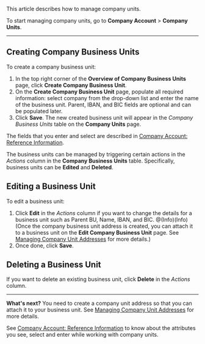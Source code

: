 This article describes how to manage company units. 

To start managing company units, go to  **Company Account** > **Company Units**.
***
## Creating Company Business Units

To create a company business unit:

1. In the top right corner of the **Overview of Company Business Units** page, click **Create Company Business Unit**.
2. On the **Create Company Business Unit** page, populate all required information: select company from the drop-down list and enter the name of the business unit. 
       Parent, IBAN, and BIC fields are optional and can be populated later.
3. Click **Save**. 
    The new created business unit will appear in the _Company Business Units_ table on the **Company Units** page.

The fields that you enter and select are described in [Company Account: Reference Information](https://documentation.spryker.com/docs/en/company-account-reference-information).

The business units can be managed by triggering certain actions in the _Actions_ column in the **Company Business Units** table. Specifically, business units can be **Edited** and **Deleted**.

## Editing a Business Unit
To edit a business unit:
1. Click **Edit** in the _Actions_ column if you want to change the details for a business unit such as Parent BU, Name, IBAN, and BIC.
    @(Info)(Info)(Once the company business unit address is created, you can attach it to a business unit on the **Edit Company Business Unit** page. See [Managing Company Unit Addresses](https://documentation.spryker.com/docs/en/managing-company-unit-addresses) for more details.)
2. Once done, click **Save**.

## Deleting a Business Unit
If you want to delete an existing business unit, click **Delete** in the _Actions_ column.
***
**What's next?**
You need to create a company unit address so that you can attach it to your business unit. See [Managing Company Unit Addresses](https://documentation.spryker.com/docs/en/managing-company-unit-addresses) for more details.

See [Company Account: Reference Information](https://documentation.spryker.com/docs/en/company-account-reference-information) to know about the attributes you see, select and enter while working with company units.